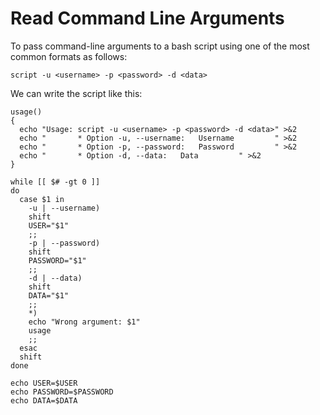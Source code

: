 # Read Command Line Arguments

To pass command-line arguments to a bash script using one of the most common formats as follows:

```console
script -u <username> -p <password> -d <data>
```

We can write the script like this:

```shell
usage()
{
  echo "Usage: script -u <username> -p <password> -d <data>" >&2
  echo "       * Option -u, --username:   Username         " >&2
  echo "       * Option -p, --password:   Password         " >&2
  echo "       * Option -d, --data:   Data         " >&2
}

while [[ $# -gt 0 ]]
do
  case $1 in
    -u | --username)
    shift 
    USER="$1"
    ;;
    -p | --password)
    shift
    PASSWORD="$1"
    ;;
    -d | --data)
    shift
    DATA="$1"
    ;;
    *)
    echo "Wrong argument: $1"
    usage
    ;;
  esac
  shift
done

echo USER=$USER
echo PASSWORD=$PASSWORD
echo DATA=$DATA
```

